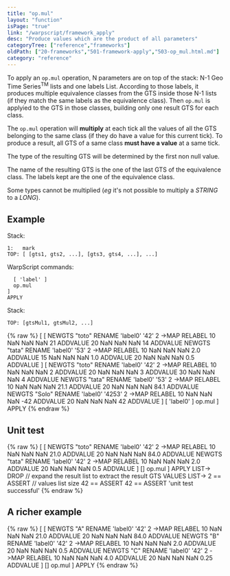 ```yaml
---
title: "op.mul"
layout: "function"
isPage: "true"
link: "/warpscript/framework_apply"
desc: "Produce values which are the product of all parameters"
categoryTree: ["reference","frameworks"]
oldPath: ["20-frameworks","501-framework-apply","503-op_mul.html.md"]
category: "reference"
---
```


To apply an `op.mul` operation, N parameters are on top of the stack: N-1 Geo Time Series<sup>TM</sup> lists and one labels List. According to those labels, it produces multiple equivalence classes from the GTS inside those N-1 lists (if they match the same labels as the equivalence class). Then `op.mul` is applyied to the GTS in those classes, building only one result GTS for each class.

The `op.mul` operation will **multiply** at each tick all the values of all the GTS belonging to the same class (if they do have a value for this current tick). To produce a result, all GTS of a same class **must have a value** at a same tick.

The type of the resulting GTS will be determined by the first non null value. 

The name of the resulting GTS is the one of the last GTS of the equivalence class. The labels kept are the one of the equivalence class.

Some types cannot be multiplied (*eg* it's not possible to multiply a *STRING* to a *LONG*).

## Example ##

Stack:

    1:   mark
    TOP: [ [gts1, gts2, ...], [gts3, gts4, ...], ...]

WarpScript commands:

      [ 'label' ] 
      op.mul
    ]
    APPLY

Stack: 

    TOP: [gtsMul1, gtsMul2, ...]

{% raw %}
<warp10-warpscript-widget>
[
  [
    NEWGTS "toto" RENAME 
    'label0' '42' 2 ->MAP RELABEL
    10 NaN NaN NaN 21 ADDVALUE
    20 NaN NaN NaN 14  ADDVALUE
    NEWGTS "tata" RENAME 
    'label0' '53' 2 ->MAP RELABEL
    10 NaN NaN NaN 2.0 ADDVALUE
    15 NaN NaN NaN 1.0 ADDVALUE
    20 NaN NaN NaN 0.5 ADDVALUE
  ]
  [
    NEWGTS "toto" RENAME 
    'label0' '42' 2 ->MAP RELABEL
    10 NaN NaN NaN 2 ADDVALUE
    20 NaN NaN NaN 3 ADDVALUE
    30 NaN NaN NaN 4 ADDVALUE
    NEWGTS "tata" RENAME 
    'label0' '53' 2 ->MAP RELABEL
    10 NaN NaN NaN 21.1 ADDVALUE
    20 NaN NaN NaN 84.1 ADDVALUE
    NEWGTS "Solo" RENAME 
    'label0' '4253' 2 ->MAP RELABEL
    10 NaN NaN NaN -42 ADDVALUE
    20 NaN NaN NaN 42 ADDVALUE
  ]
  [ 'label0' ]
  op.mul
]
APPLY
</warp10-warpscript-widget>
{% endraw %}     


## Unit test ##

{% raw %}
<warp10-warpscript-widget>
[
  [
    NEWGTS "toto" RENAME 
    'label0' '42' 2 ->MAP RELABEL
    10 NaN NaN NaN 21.0 ADDVALUE
    20 NaN NaN NaN 84.0  ADDVALUE
    NEWGTS "tata" RENAME 
    'label0' '42' 2 ->MAP RELABEL
    10 NaN NaN NaN 2.0 ADDVALUE
    20 NaN NaN NaN 0.5 ADDVALUE
  ]
  []
  op.mul
]
APPLY
LIST-> DROP   // expand the result list to extract the result GTS
VALUES LIST-> 
2 == ASSERT   // values list size
42 == ASSERT
42 == ASSERT
'unit test successful'
</warp10-warpscript-widget>
{% endraw %}        


## A richer example ##

{% raw %}
<warp10-warpscript-widget>
[
  [
    NEWGTS "A" RENAME 
    'label0' '42' 2 ->MAP RELABEL
    10 NaN NaN NaN 21.0 ADDVALUE
    20 NaN NaN NaN 84.0  ADDVALUE
    NEWGTS "B" RENAME 
    'label0' '42' 2 ->MAP RELABEL
    10 NaN NaN NaN 2.0 ADDVALUE
    20 NaN NaN NaN 0.5 ADDVALUE
    NEWGTS "C" RENAME 
    'label0' '42' 2 ->MAP RELABEL
    10 NaN NaN NaN 4.0 ADDVALUE
    20 NaN NaN NaN 0.25 ADDVALUE
  ]
  []
  op.mul
]
APPLY
</warp10-warpscript-widget>
{% endraw %}
